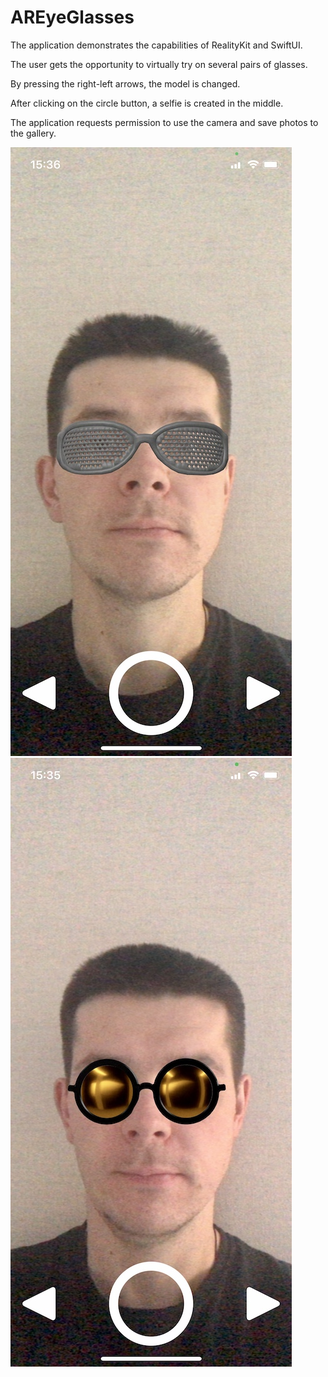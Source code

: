 # AREyeGlasses
The application demonstrates the capabilities of RealityKit and SwiftUI.

The user gets the opportunity to virtually try on several pairs of glasses.

By pressing the right-left arrows, the model is changed.

After clicking on the circle button, a selfie is created in the middle.

The application requests permission to use the camera and save photos to the gallery.

![Screenshot001](https://github.com/ClearCut3000/AREyeGlasses/blob/main/Screenshots/scr001.jpg?raw=true)
![Screenshot002](https://github.com/ClearCut3000/AREyeGlasses/blob/main/Screenshots/scr002.jpg?raw=true)

